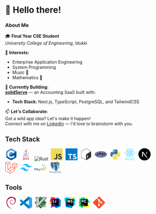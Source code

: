<!---
- 👋  Greetings! 
- 👨‍🎓  I'm a final year CSE student at University College of Engineering, Idukki.
- 👀  I have a keen interest in Enterprise Application Engineering, System Programming, Music and Mathematics.
- 🌱  Currently building <b>'solidServe'</b>, an Accounting SaaS using Next.js, TypeScript, PostgreSQL, and TailwindCSS.
- 📫  If you have any app ideas, feel free to discuss them with me on LinkedIn. I really love working on wild stuff!

- 💞️ I’m looking to collaborate on ...
- 📫 How to reach me ...
naybyal/naybyal is a ✨ special ✨ repository because its `README.md` (this file) appears on your GitHub profile.
You can click the Preview link to take a look at your changes.

 <b>2D Game Development</b>, <b>Competitive Programming</b> and Mathematics (esp. Calculus)

--->
# 👋 Hello there!

### About Me  
🎓 **Final Year CSE Student**  
*University College of Engineering, Idukki*  

👀 **Interests:**  
- Enterprise Application Engineering  
- System Programming  
- Music 🎵  
- Mathematics 🧮  

🌱 **Currently Building:**  
**[solidServe](#)** — an Accounting SaaS built with:  
- **Tech Stack:** Next.js, TypeScript, PostgreSQL, and TailwindCSS  

📫 **Let's Collaborate:**  
Got a wild app idea? Let's make it happen!  
Connect with me on [LinkedIn](#) — I'd love to brainstorm with you.

<div>
  <h2>Tech Stack</h2>
  <div style="display: felx; justify-content: space-around;">
    <img src="https://github.com/devicons/devicon/blob/1119b9f84c0290e0f0b38982099a2bd027a48bf1/icons/c/c-original.svg" title="C" alt="C" width="40" height="40"/>&nbsp;
<!--     <img src="https://github.com/devicons/devicon/blob/master/icons/cplusplus/cplusplus-original.svg" title="C++" alt="C++" width="40" height="40"/>&nbsp; -->
    <img src="https://github.com/devicons/devicon/blob/master/icons/java/java-original-wordmark.svg" title="Java" alt="Java" width="40" height="40"/>&nbsp;
    <img src="http://rust-lang.org/logos/rust-logo-128x128.png" title="Rust" alt="Rust" width="40" height="40"/>&nbsp;
    <img src="https://github.com/devicons/devicon/blob/master/icons/javascript/javascript-original.svg" title="JavaScript" alt="JavaScript" width="40" height="40"/>&nbsp;
    <img src="https://github.com/devicons/devicon/blob/master/icons/typescript/typescript-original.svg" title="TypeScript" alt="TypeScript" width="40" height="40"/>&nbsp;
    <img src="https://github.com/devicons/devicon/blob/master/icons/bash/bash-original.svg" title="Bash"  alt="Bash" width="40" height="40"/>&nbsp;
<!--     <img src="https://github.com/devicons/devicon/blob/master/icons/kotlin/kotlin-original.svg" title="Kotlin"  alt="Kotlin" width="40" height="40"/>&nbsp; -->
   <img src="https://github.com/devicons/devicon/blob/master/icons/php/php-original.svg" title="PHP" alt="PHP" width="40" height="40"/>&nbsp;
    <img src="https://github.com/devicons/devicon/blob/master/icons/python/python-original.svg" title="Python" alt="Python" width="40" height="40"/>&nbsp;
    <img src="https://github.com/devicons/devicon/blob/master/icons/react/react-original-wordmark.svg" title="React" alt="React" width="40" height="40"/>&nbsp;
    <img src="https://github.com/devicons/devicon/blob/master/icons/nextjs/nextjs-original.svg" title="Next.js" alt="Next.js" width="40" height="40"/>&nbsp;
   <img src="https://github.com/devicons/devicon/blob/master/icons/laravel/laravel-original.svg" title="Laravel" alt="Laravel" width="40" height="40"/>&nbsp;
   <img src="https://github.com/devicons/devicon/blob/master/icons/tailwindcss/tailwindcss-original.svg" title="TailwindCSS" alt="TailwindCSS" width="40" height="40"/>&nbsp;
    <img src="https://github.com/devicons/devicon/blob/master/icons/mysql/mysql-original-wordmark.svg" title="MySQL"  alt="MySQL" width="40" height="40"/>&nbsp;
    <img src="https://github.com/devicons/devicon/blob/master/icons/postgresql/postgresql-plain-wordmark.svg" alt="PostgreSQL" title="PostgreSQL" width="40" height="40"/>
  </div>
    <h2>Tools</h2>
    <div style="justify-content: space-around">
      <img src="https://github.com/devicons/devicon/blob/master/icons/debian/debian-original.svg" title="Debian" alt="Debian" width="40" height="40"/>&nbsp;
      <img src="https://github.com/devicons/devicon/blob/master/icons/vscode/vscode-original.svg" title="Visual Studio Code" alt="Visual Studio Code" width="40" height="40"/>&nbsp;
      <img src="https://github.com/devicons/devicon/blob/master/icons/vim/vim-original.svg" title="Vim" alt="Vim" width="40" height="40"/>&nbsp;
      <img src="https://github.com/devicons/devicon/blob/master/icons/intellij/intellij-original.svg" alt="IntellJ Idea" title="IntelliJ Idea" width="40" height="40"/>&nbsp;
      <img src="https://github.com/devicons/devicon/blob/master/icons/webstorm/webstorm-original.svg" alt="WebStorm IDE" title="WebStorm IDE" width="40" height="40"/>&nbsp;
      <img src="https://github.com/devicons/devicon/blob/master/icons/pycharm/pycharm-original.svg" title="PyCharm IDE" alt="PyCharm IDE" width="40" height="40"/>&nbsp;
      <img src="https://github.com/devicons/devicon/blob/master/icons/git/git-original.svg" title="Git" **alt="Git" width="40" height="40"/>
    </div>
</div>





<!---<h2>Stats</h2> -->
<div align="center" style="align-items: center; justify-content: center">
<!--   <a href="https://leetcode.com/naybyal"><img src="https://leetcard.jacoblin.cool/naybyal?theme=dark&font=Roboto%20Mono&ext=heatmap" width="350px"></a> -->
<!--   <br><br> -->
<!--   <a href="https://www.codewars.com/users/naybyal" target="_blank"><img src="https://www.codewars.com/users/naybyal/badges/large" alt="CodeWars stats"></a>  -->
</div>

<!---
<h2>Holopin</h2>

  [![An image of @naybyal's Holopin badges, which is a link to view their full Holopin profile](https://holopin.me/naybyal)](https://holopin.io/@naybyal)

 <h2>DevCard</h2>
<a href="https://app.daily.dev/nabielahammed"><img src="https://api.daily.dev/devcards/ee2796f3d817429aafb962ef222755a3.png?r=np7" width="400" alt="Nabiel Ahammed's Dev Card"/></a>
--->
